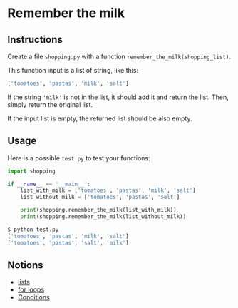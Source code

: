# Remember the milk

## Instructions

Create a file `shopping.py` with a function `remember_the_milk(shopping_list)`. 

This function input is a list of string, like this:

```python
['tomatoes', 'pastas', 'milk', 'salt']
```

If the string `'milk'` is not in the list, it should add it and return the list. Then, simply return the original list.

If the input list is empty, the returned list should be also empty.


## Usage

Here is a possible `test.py` to test your functions:

```python
import shopping

if __name__ == '__main__':
    list_with_milk = ['tomatoes', 'pastas', 'milk', 'salt']
    list_without_milk = ['tomatoes', 'pastas', 'salt']

    print(shopping.remember_the_milk(list_with_milk))
    print(shopping.remember_the_milk(list_without_milk))
```

```bash
$ python test.py
['tomatoes', 'pastas', 'milk', 'salt']
['tomatoes', 'pastas', 'salt', 'milk']
```

## Notions

* [lists](https://openclassrooms.com/fr/courses/7168871-apprenez-les-bases-du-langage-python/7290436-enregistrez-des-groupes-de-donnees-avec-les-listes)
* [for loops](https://openclassrooms.com/fr/courses/7168871-apprenez-les-bases-du-langage-python/7296286-repetez-des-taches-facilement-a-l-aide-de-boucles)
* [Conditions](https://openclassrooms.com/fr/courses/7168871-apprenez-les-bases-du-langage-python/7168878-controlez-le-deroulement-de-votre-programme-avec-des-conditions)
